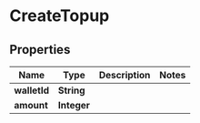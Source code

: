 

# CreateTopup


## Properties

| Name | Type | Description | Notes |
|------------ | ------------- | ------------- | -------------|
|**walletId** | **String** |  |  |
|**amount** | **Integer** |  |  |



